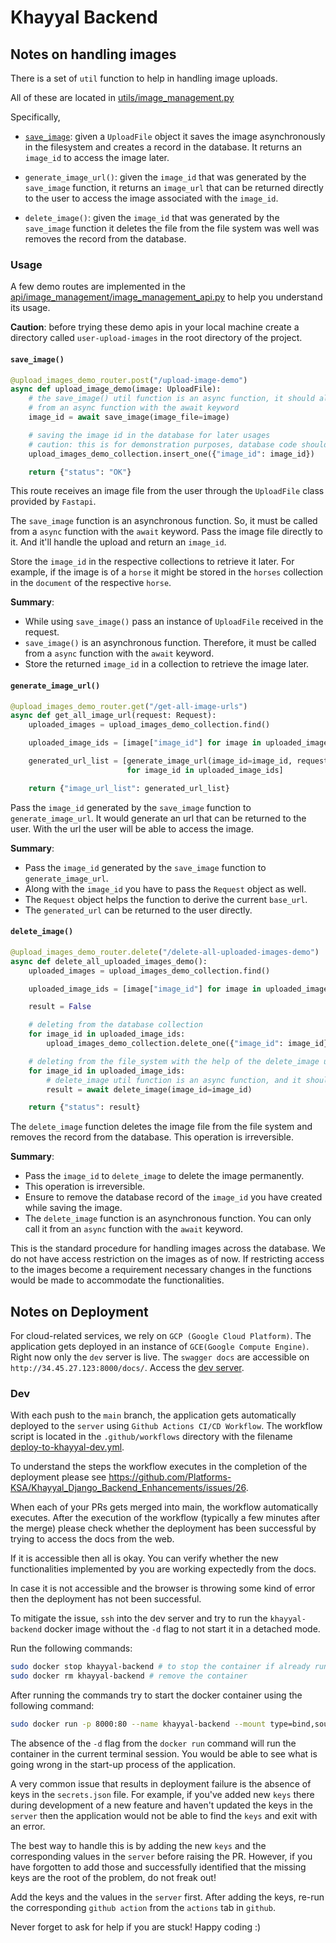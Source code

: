 # Khayyal Backend

## Notes on handling images

There is a set of `util` function to help in handling image uploads.

All of these are located in [utils/image_management.py](utils/image_management.py)

Specifically,

- [`save_image`](#save_image): given a `UploadFile` object it saves the image asynchronously
in the filesystem and creates a record in the database. It 
returns an `image_id` to access the image later.


- `generate_image_url()`: given the `image_id` that was generated by the `save_image` function,
it returns an `image_url` that can be returned directly to the user to access the image 
associated with the `image_id`.


- `delete_image()`: given the `image_id` that was generated by the `save_image` function 
it deletes the file from the file system was well was removes the record from
the database.

### Usage



A few demo routes are implemented in the [api/image_management/image_management_api.py](api/image_management/image_management_api.py)
to help you understand its usage.

**Caution**: before trying these demo apis in your local machine create a 
directory called `user-upload-images` in the root directory of the project.

#### `save_image()`

```python
@upload_images_demo_router.post("/upload-image-demo")
async def upload_image_demo(image: UploadFile):
    # the save_image() util function is an async function, it should always be called
    # from an async function with the await keyword
    image_id = await save_image(image_file=image)

    # saving the image id in the database for later usages
    # caution: this is for demonstration purposes, database code should always be in data package
    upload_images_demo_collection.insert_one({"image_id": image_id})

    return {"status": "OK"}
```

This route receives an image file from the user through the `UploadFile` class 
provided by `Fastapi`.

The `save_image` function is an asynchronous function. So, it must be called
from a `async` function with the `await` keyword. Pass the image file directly
to it. And it'll handle the upload and return an `image_id`. 

Store the `image_id` in the respective collections to retrieve it later. For example,
if the image is of a `horse` it might be stored in the `horses` collection in the
`document` of the respective `horse`. 

**Summary**:
- While using `save_image()` pass an instance of `UploadFile` received in the request.
- `save_image()` is an asynchronous function. Therefore, it must be called from
a `async` function with the `await` keyword.
- Store the returned `image_id` in a collection to retrieve the image later.

#### `generate_image_url()`

```python
@upload_images_demo_router.get("/get-all-image-urls")
async def get_all_image_url(request: Request):
    uploaded_images = upload_images_demo_collection.find()

    uploaded_image_ids = [image["image_id"] for image in uploaded_images]

    generated_url_list = [generate_image_url(image_id=image_id, request=request)
                          for image_id in uploaded_image_ids]

    return {"image_url_list": generated_url_list}
```

Pass the `image_id` generated by the `save_image` function to `generate_image_url`.
It would generate an url that can be returned to the user. With the url the user will
be able to access the image.

**Summary**:
- Pass the `image_id` generated by the `save_image` function to `generate_image_url`.
- Along with the `image_id` you have to pass the `Request` object as well.
- The `Request` object helps the function to derive the current `base_url`.
- The `generated_url` can be returned to the user directly.

#### `delete_image()`

```python
@upload_images_demo_router.delete("/delete-all-uploaded-images-demo")
async def delete_all_uploaded_images_demo():
    uploaded_images = upload_images_demo_collection.find()

    uploaded_image_ids = [image["image_id"] for image in uploaded_images]

    result = False

    # deleting from the database collection
    for image_id in uploaded_image_ids:
        upload_images_demo_collection.delete_one({"image_id": image_id})

    # deleting from the file_system with the help of the delete_image util function
    for image_id in uploaded_image_ids:
        # delete_image util function is an async function, and it should always be awaited
        result = await delete_image(image_id=image_id)

    return {"status": result}
```
The `delete_image` function deletes the image file from the file system and
removes the record from the database. This operation is irreversible.

**Summary**:
- Pass the `image_id` to `delete_image` to delete the image permanently.
- This operation is irreversible.
- Ensure to remove the database record of the `image_id` you have created 
while saving the image.
- The `delete_image` function is an asynchronous function. You can only call
it from an `async` function with the `await` keyword.

This is the standard procedure for handling images across the database. We do not
have access restriction on the images as of now. If restricting access to the images
become a requirement necessary changes in the functions would be made to accommodate the
functionalities.

## Notes on Deployment
For cloud-related services, we rely on `GCP (Google Cloud Platform)`.
The application gets deployed in an instance of `GCE(Google Compute Engine)`. Right now
only the `dev` server is live. The `swagger docs` are accessible on `http://34.45.27.123:8000/docs/`.
Access the [dev server](http://34.45.27.123:8000/docs/).
### Dev
With each push to the `main` branch, the application gets automatically deployed
to the `server` using `Github Actions CI/CD Workflow`. The workflow script is located in 
the `.github/workflows` directory with the filename
[deploy-to-khayyal-dev.yml](.github/workflows/deploy-to-khayyal-dev.yml). 

To understand the steps the workflow executes in the completion of the 
deployment please see https://github.com/Platforms-KSA/Khayyal_Django_Backend_Enhancements/issues/26.

When each of your PRs gets merged into main, the workflow automatically executes. 
After the execution of the workflow (typically a few minutes after the merge) please
check whether the deployment has been successful by trying to access the docs from
the web. 

If it is accessible then all is okay. You can verify whether the new
functionalities implemented by you are working expectedly from the docs.

In case it is not accessible and the browser is throwing some kind of error then
the deployment has not been successful. 

To mitigate the issue, `ssh` into the dev server and try to run the `khayyal-backend`
docker image without the `-d` flag to not start it in a detached mode. 

Run the following commands:

```bash
sudo docker stop khayyal-backend # to stop the container if already running
sudo docker rm khayyal-backend # remove the container
```

After running the commands try to start the docker container
using the following command:

```bash
sudo docker run -p 8000:80 --name khayyal-backend --mount type=bind,source=/home/khayyal-backend/secrets.json,target=/app/secrets.json --mount type=bind,source=/home/khayyal-backend/logs,target=/app/logs khayyal-backend
```

The absence of the `-d` flag from the `docker run` command will run the container
in the current terminal session. You would be able to see what is going wrong in the
start-up process of the application. 

A very common issue that results in deployment failure is the absence of keys in the `secrets.json`
file. For example, if you've added new `keys` there during development of a new feature
and haven't updated the keys in the `server` then the application would not be
able to find the `keys` and exit with an error. 

The best way to handle this is by adding the new `keys` and the corresponding values
in the `server` before raising the PR. However, if you have forgotten to add those and
successfully identified that the missing keys are the root of the problem, do not freak out!

Add the keys and the values in the `server` first. After adding the keys, re-run
the corresponding `github action` from the `actions` tab in `github`. 

Never forget to ask for help if you are stuck! Happy coding :)



